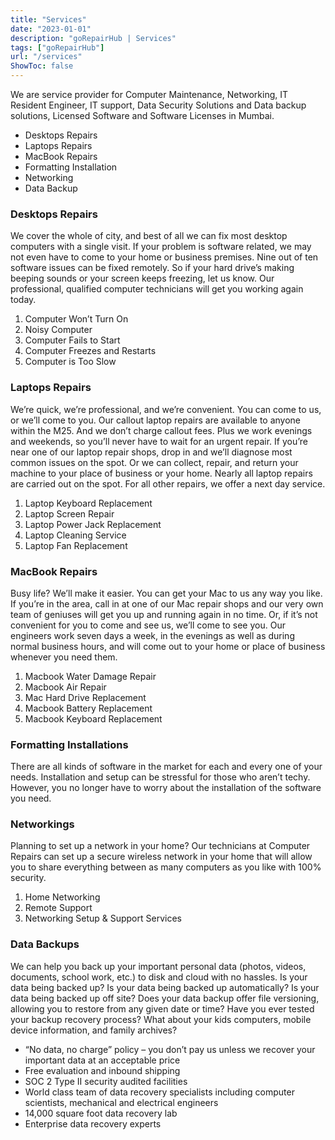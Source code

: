 ```yaml
---
title: "Services"
date: "2023-01-01"
description: "goRepairHub | Services"
tags: ["goRepairHub"]
url: "/services"
ShowToc: false
---
```


We are service provider for Computer Maintenance, Networking, IT Resident Engineer, IT support, Data Security Solutions and Data backup solutions, Licensed Software and Software Licenses in Mumbai.


- Desktops Repairs
- Laptops Repairs
- MacBook Repairs
- Formatting Installation
- Networking
- Data Backup

### Desktops Repairs

We cover the whole of city, and best of all we can fix most desktop computers with a single visit. If your problem is software related, we may not even have to come to your home or business premises. Nine out of ten software issues can be fixed remotely. So if your hard drive’s making beeping sounds or your screen keeps freezing, let us know. Our professional, qualified computer technicians will get you working again today.

1. Computer Won’t Turn On
2. Noisy Computer
3. Computer Fails to Start
4. Computer Freezes and Restarts
5.  Computer is Too Slow

### Laptops Repairs

We’re quick, we’re professional, and we’re convenient. You can come to us, or we’ll come to you. Our callout laptop repairs are available to anyone within the M25. And we don’t charge callout fees. Plus we work evenings and weekends, so you’ll never have to wait for an urgent repair. If you’re near one of our laptop repair shops, drop in and we’ll diagnose most common issues on the spot. Or we can collect, repair, and return your machine to your place of business or your home. Nearly all laptop repairs are carried out on the spot. For all other repairs, we offer a next day service.

1. Laptop Keyboard Replacement
2. Laptop Screen Repair
3. Laptop Power Jack Replacement
4. Laptop Cleaning Service
5. Laptop Fan Replacement

### MacBook Repairs

Busy life? We’ll make it easier. You can get your Mac to us any way you like. If you’re in the area, call in at one of our Mac repair shops and our very own team of geniuses will get you up and running again in no time. Or, if it’s not convenient for you to come and see us, we’ll come to see you. Our engineers work seven days a week, in the evenings as well as during normal business hours, and will come out to your home or place of business whenever you need them.

1. Macbook Water Damage Repair
2. Macbook Air Repair
3. Mac Hard Drive Replacement
4. Macbook Battery Replacement
5. Macbook Keyboard Replacement

### Formatting Installations

There are all kinds of software in the market for each and every one of your needs. Installation and setup can be stressful for those who aren’t techy. However, you no longer have to worry about the installation of the software you need.

### Networkings

Planning to set up a network in your home? Our technicians at Computer Repairs can set up a secure wireless network in your home that will allow you to share everything between as many computers as you like with 100% security.

1. Home Networking
2. Remote Support
3. Networking Setup & Support Services

### Data Backups

We can help you back up your important personal data (photos, videos, documents, school work, etc.) to disk and cloud with no hassles. Is your data being backed up? Is your data being backed up automatically? Is your data being backed up off site? Does your data backup offer file versioning, allowing you to restore from any given date or time? Have you ever tested your backup recovery process? What about your kids computers, mobile device information, and family archives?

- “No data, no charge” policy – you don’t pay us unless we recover your important data at an acceptable price
- Free evaluation and inbound shipping
- SOC 2 Type II security audited facilities
- World class team of data recovery specialists including computer scientists, mechanical and electrical engineers
- 14,000 square foot data recovery lab
- Enterprise data recovery experts